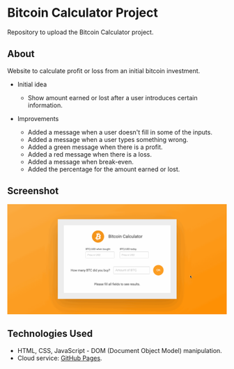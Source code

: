 # Bitcoin Calculator Project
Repository to upload the Bitcoin Calculator project.

## About
Website to calculate profit or loss from an initial bitcoin investment.

* Initial idea
	* Show amount earned or lost after a user introduces certain information.

* Improvements
    * Added a message when a user doesn't fill in some of the inputs.
    * Added a message when a user types something wrong.
    * Added a green message when there is a profit.
    * Added a red message when there is a loss.
    * Added a message when break-even.
    * Added the percentage for the amount earned or lost.

## Screenshot
![](https://github.com/jemtca/Bitcoin-Calculator/blob/master/screenshots/bc.gif)

## Technologies Used
* HTML, CSS, JavaScript - DOM (Document Object Model) manipulation.
* Cloud service: [GitHub Pages](https://pages.github.com/).
